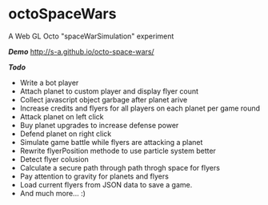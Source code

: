 octoSpaceWars
===============

A Web GL Octo "spaceWarSimulation" experiment

***Demo***
http://s-a.github.io/octo-space-wars/

***Todo***
* Write a bot player
* Attach planet to custom player and display flyer count
* Collect javascript object garbage after planet arive
* Increase credits and flyers for all players on each planet per game round
* Attack planet on left click
* Buy planet upgrades to increase defense power
* Defend planet on right click
* Simulate game battle while flyers are attacking a planet
* Rewrite flyerPosition methode to use particle system better
* Detect flyer colusion
* Calculate a secure path through path throgh space for flyers
* Pay attention to gravity for planets and flyers
* Load current flyers from JSON data to save a game.
* And much more... :)